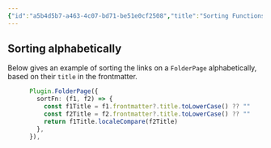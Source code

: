 ```yaml
---
{"id":"a5b4d5b7-a463-4c07-bd71-be51e0cf2508","title":"Sorting Functions","description":"Overview of frequently requested sorting functions.","publish":true,"date_created":"Wednesday, October 9th 2024, 10:16:12 pm","date_modified":"Wednesday, October 16th 2024, 9:08:01 pm","editing_lock":true,"live_preview":true,"cssclasses":["mado-heading"],"PassFrontmatter":true}
---
```



## Sorting alphabetically

Below gives an example of sorting the links on a `FolderPage` alphabetically, based on their `title` in the frontmatter.

```ts title="quartz.config.ts" showLineNumbers{81}
      Plugin.FolderPage({
        sortFn: (f1, f2) => {
          const f1Title = f1.frontmatter?.title.toLowerCase() ?? ""
          const f2Title = f2.frontmatter?.title.toLowerCase() ?? ""
          return f1Title.localeCompare(f2Title)
        },
      }),
```
